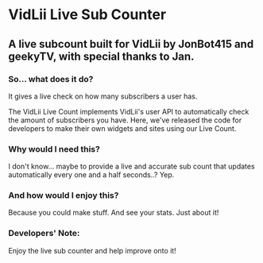 # VidLii Live Sub Counter
## A live subcount built for VidLii by JonBot415 and geekyTV, with special thanks to Jan.
### So... what does it do?
It gives a live check on how many subscribers a user has.

The VidLii Live Count implements VidLii's user API to automatically check the amount of subscribers you have. Here, we've released the code for developers to make their own widgets and sites using our Live Count. 

### Why would I need this?
I don't know... maybe to provide a live and accurate sub count that updates automatically every one and a half seconds..? Yep.

### And how would I enjoy this?
Because you could make stuff. And see your stats. Just about it!

### Developers' Note:
Enjoy the live sub counter and help improve onto it!
